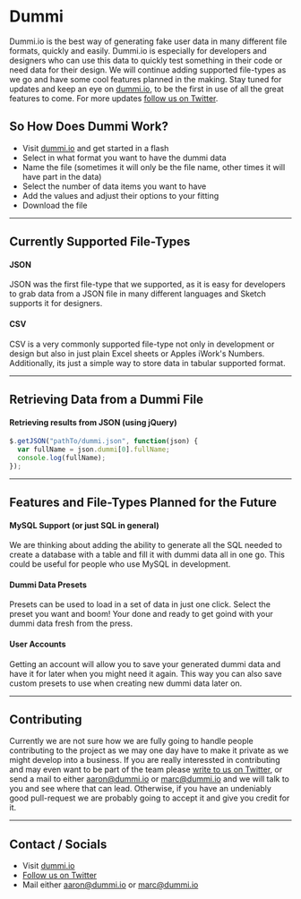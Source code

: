Dummi
=====

Dummi.io is the best way of generating fake user data in many different file formats, quickly and easily. Dummi.io is especially for developers and designers who can use this data to quickly test something in their code or need data for their design. We will continue adding supported file-types as we go and have some cool features planned in the making. Stay tuned for updates and keep an eye on [dummi.io](https://dummi.io/), to be the first in use of all the great features to come. For more updates [follow us on Twitter](https://twitter.com/dummiapp).

So How Does Dummi Work?
-
- Visit [dummi.io](https://dummi.io/) and get started in a flash
- Select in what format you want to have the dummi data
- Name the file (sometimes it will only be the file name, other times it will have part in the data)
- Select the number of data items you want to have
- Add the values and adjust their options to your fitting
- Download the file

---

Currently Supported File-Types
-
#### JSON
JSON was the first file-type that we supported, as it is easy for developers to grab data from a JSON file in many different languages and Sketch supports it for designers.

#### CSV
CSV is a very commonly supported file-type not only in development or design but also in just plain Excel sheets or Apples iWork's Numbers. Additionally, its just a simple way to store data in tabular supported format.

---

Retrieving Data from a Dummi File
-
#### Retrieving results from JSON (using jQuery)
```javascript
$.getJSON("pathTo/dummi.json", function(json) {
  var fullName = json.dummi[0].fullName;
  console.log(fullName);
});
```

---

Features and File-Types Planned for the Future
-
#### MySQL Support (or just SQL in general)
We are thinking about adding the ability to generate all the SQL needed to create a database with a table and fill it with dummi data all in one go. This could be useful for people who use MySQL in development.

#### Dummi Data Presets
Presets can be used to load in a set of data in just one click. Select the preset you want and boom! Your done and ready to get goind with your dummi data fresh from the press.

#### User Accounts
Getting an account will allow you to save your generated dummi data and have it for later when you might need it again. This way you can also save custom presets to use when creating new dummi data later on.

---

Contributing
-
Currently we are not sure how we are fully going to handle people contributing to the project as we may one day have to make it private as we might develop into a business. If you are really interessted in contributing and may even want to be part of the team please [write to us on Twitter](https://twitter.com/dummiapp), or send a mail to either aaron@dummi.io or marc@dummi.io and we will talk to you and see where that can lead. Otherwise, if you have an undeniably good pull-request we are probably going to accept it and give you credit for it.

---

Contact / Socials
-
- Visit [dummi.io](https://dummi.io/)
- [Follow us on Twitter](https://twitter.com/dummiapp)
- Mail either aaron@dummi.io or marc@dummi.io